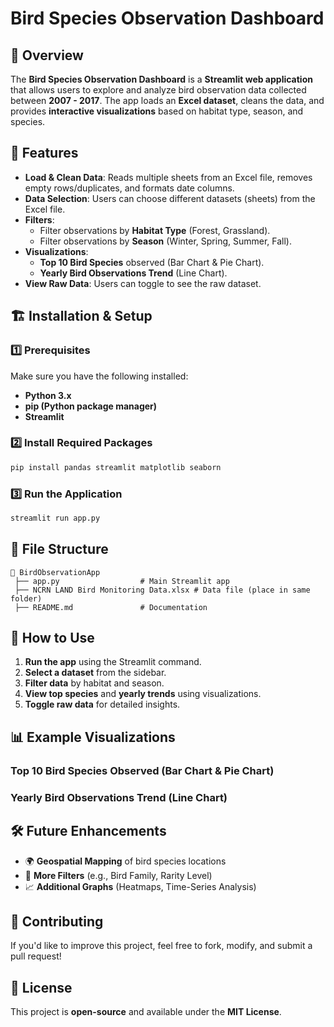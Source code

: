 # Bird Species Observation Dashboard

## 📌 Overview
The **Bird Species Observation Dashboard** is a **Streamlit web application** that allows users to explore and analyze bird observation data collected between **2007 - 2017**. The app loads an **Excel dataset**, cleans the data, and provides **interactive visualizations** based on habitat type, season, and species.

## 🚀 Features
- **Load & Clean Data**: Reads multiple sheets from an Excel file, removes empty rows/duplicates, and formats date columns.
- **Data Selection**: Users can choose different datasets (sheets) from the Excel file.
- **Filters**:
  - Filter observations by **Habitat Type** (Forest, Grassland).
  - Filter observations by **Season** (Winter, Spring, Summer, Fall).
- **Visualizations**:
  - **Top 10 Bird Species** observed (Bar Chart & Pie Chart).
  - **Yearly Bird Observations Trend** (Line Chart).
- **View Raw Data**: Users can toggle to see the raw dataset.

## 🏗️ Installation & Setup

### 1️⃣ Prerequisites
Make sure you have the following installed:
- **Python 3.x**
- **pip (Python package manager)**
- **Streamlit**

### 2️⃣ Install Required Packages
```bash
pip install pandas streamlit matplotlib seaborn
```

### 3️⃣ Run the Application
```bash
streamlit run app.py
```

## 📂 File Structure
```
📂 BirdObservationApp
 ├── app.py                  # Main Streamlit app
 ├── NCRN LAND Bird Monitoring Data.xlsx # Data file (place in same folder)
 ├── README.md               # Documentation
```

## 📝 How to Use
1. **Run the app** using the Streamlit command.
2. **Select a dataset** from the sidebar.
3. **Filter data** by habitat and season.
4. **View top species** and **yearly trends** using visualizations.
5. **Toggle raw data** for detailed insights.

## 📊 Example Visualizations
### Top 10 Bird Species Observed (Bar Chart & Pie Chart)


### Yearly Bird Observations Trend (Line Chart)

## 🛠️ Future Enhancements
- 🌍 **Geospatial Mapping** of bird species locations
- 📌 **More Filters** (e.g., Bird Family, Rarity Level)
- 📈 **Additional Graphs** (Heatmaps, Time-Series Analysis)

## 🤝 Contributing
If you'd like to improve this project, feel free to fork, modify, and submit a pull request!

## 📜 License
This project is **open-source** and available under the **MIT License**.

